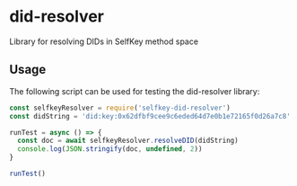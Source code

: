 # did-resolver
Library for resolving DIDs in SelfKey method space

## Usage

The following script can be used for testing the did-resolver library:

```javascript
const selfkeyResolver = require('selfkey-did-resolver')
const didString = 'did:key:0x62dfbf9cee9c6eded64d7e0b1e72165f0d26a7c8'

runTest = async () => {
  const doc = await selfkeyResolver.resolveDID(didString)
  console.log(JSON.stringify(doc, undefined, 2))
}

runTest()
```
